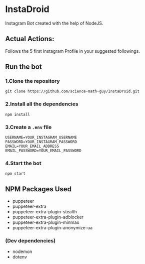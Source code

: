 # InstaDroid

Instagram Bot created with the help of NodeJS.

## Actual Actions:

Follows the 5 first Instagram Profile in your suggested followings.

## Run the bot

### 1.Clone the repository

```git clone https://github.com/science-math-guy/InstaDroid.git```

### 2.Install all the dependencies

```npm install```

### 3.Create a ```.env``` file

```
USERNAME=YOUR_INSTAGRAM_USERNAME
PASSWORD=YOUR_INSTAGRAM_PASSWORD
EMAIL=YOUR_EMAIL_ADDRESS
EMAIL_PASSWORD=YOUR_EMAIL_PASSWORD
```

### 4.Start the bot

```npm start```

## NPM Packages Used

- puppeteer
- puppeteer-extra
- puppeteer-extra-plugin-stealth
- puppeteer-extra-plugin-adblocker
- puppeteer-extra-plugin-minmax
- puppeteer-extra-plugin-anonymize-ua

### (Dev dependencies)

- nodemon
- dotenv

